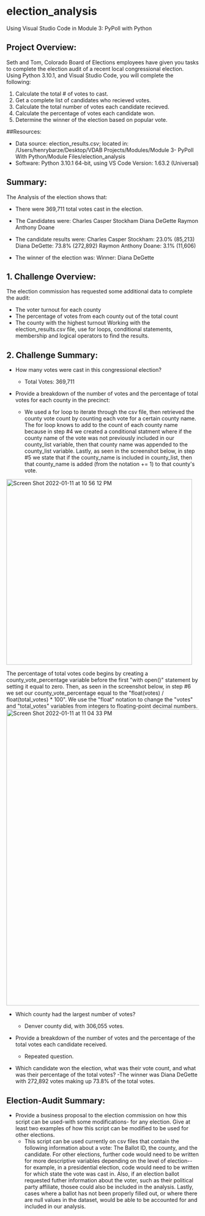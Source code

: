 # election_analysis
Using Visual Studio Code in Module 3: PyPoll with Python

## Project Overview: 
Seth and Tom, Colorado Board of Elections employees have given you tasks to complete the election audit of a recent local congressional election. Using Python 3.10.1, and Visual Studio Code, you will complete the following: 

1. Calculate the total # of votes to cast. 
2. Get a complete list of candidates who recieved votes. 
3. Calculate the total number of votes each candidate recieved. 
4. Calculate the percentage of votes each candidate won. 
5. Determine the winner of the election based on popular vote. 

##Resources: 
- Data source: election_results.csv; located in: /Users/henrybarze/Desktop/VDAB Projects/Modules/Module 3- PyPoll With Python/Module Files/election_analysis
- Software: Python 3.10.1 64-bit, using VS Code Version: 1.63.2 (Universal)

## Summary: 
The Analysis of the election shows that:
- There were 369,711 total votes cast in the election. 
- The Candidates were:
  Charles Casper Stockham
  Diana DeGette
  Raymon Anthony Doane
  
- The candidate results were: 
  Charles Casper Stockham: 23.0% (85,213)
  Diana DeGette: 73.8% (272,892)
  Raymon Anthony Doane: 3.1% (11,606)
- The winner of the election was: 
  Winner: Diana DeGette
 
## 1. Challenge Overview:
The election commission has requested some additional data to complete the audit: 
  - The voter turnout for each county
  - The percentage of votes from each county out of the total count
  - The county with the highest turnout
Working with the election_results.csv file, use for loops, conditional statements, membership and logical operators to find the results. 

## 2. Challenge Summary: 
- How many votes were cast in this congressional election?
  - Total Votes: 369,711

- Provide a breakdown of the number of votes and the percentage of total votes for each county in the precinct:
  - We used a for loop to iterate through the csv file, then retrieved the county vote count by counting each vote for a certain county name. The for loop knows to add to the count of each county name because in step #4 we created a conditional statment where if the county name of the vote was not previously included in our county_list variable, then that county name was appended to the county_list variable. Lastly, as seen in the screenshot below, in step #5 we state that if the county_name is included in county_list, then that county_name is added (from the notation += 1) to that county's vote. 
<img width="485" alt="Screen Shot 2022-01-11 at 10 56 12 PM" src="https://user-images.githubusercontent.com/96043107/149072014-3b6d2c20-b777-4893-b87b-91a73b57fd2f.png">

The percentage of total votes code begins by creating a county_vote_percentage variable before the first "with open()" statement by setting it equal to zero. Then, as seen in the screenshot below, in step #6 we set our county_vote_percentage equal to the "float(votes) / float(total_votes) * 100". We use the "float" notation to change the "votes" and "total_votes" variables from integers to floating-point decimal numbers. 
<img width="774" alt="Screen Shot 2022-01-11 at 11 04 33 PM" src="https://user-images.githubusercontent.com/96043107/149072833-c35d65ec-a947-4b50-8d2d-2a5c6057096d.png">


- Which county had the largest number of votes?
  - Denver county did, with 306,055 votes. 

- Provide a breakdown of the number of votes and the percentage of the total votes each candidate received.
  - Repeated question. 
  
- Which candidate won the election, what was their vote count, and what was their percentage of the total votes?
  -The winner was Diana DeGette with 272,892 votes making up 73.8% of the total votes. 
 
## Election-Audit Summary: 
- Provide a business proposal to the election commission on how this script can be used-with some modifications- for any election. Give at least two examples of how this script can be modified to be used for other elections. 
  - This script can be used currently on csv files that contain the following information about a vote: The Ballot ID, the county, and the candidate. For other elections, further code would need to be written for more descriptive variables depending on the level of election-- for example, in a presidential election, code would need to be written for which state the vote was cast in. Also, if an election ballot requested futher information about the voter, such as their political party affiliate, thosee could also be included in the analysis. Lastly, cases where a ballot has not been properly filled out, or where there are null values in the dataset, would be able to be accounted for and included in our analysis. 
